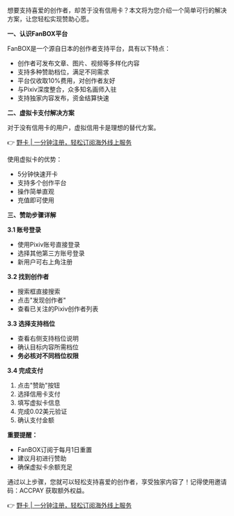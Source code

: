 想要支持喜爱的创作者，却苦于没有信用卡？本文将为您介绍一个简单可行的解决方案，让您轻松实现赞助心愿。

**一、认识FanBOX平台**

FanBOX是一个源自日本的创作者支持平台，具有以下特点：

- 创作者可发布文章、图片、视频等多样化内容
- 支持多种赞助档位，满足不同需求
- 平台仅收取10%费用，对创作者友好
- 与Pixiv深度整合，众多知名画师入驻
- 支持独家内容发布，资金结算快速

**二、虚拟卡支付解决方案**

对于没有信用卡的用户，虚拟信用卡是理想的替代方案。

👉 [野卡 | 一分钟注册，轻松订阅海外线上服务](https://bit.ly/bewildcard)

使用虚拟卡的优势：
- 5分钟快速开卡
- 支持多个创作平台
- 操作简单直观
- 充值即可使用

**三、赞助步骤详解**

**3.1 账号登录**
- 使用Pixiv账号直接登录
- 选择其他第三方账号登录
- 新用户可右上角注册

**3.2 找到创作者**
- 搜索框直接搜索
- 点击"发现创作者"
- 查看已关注的Pixiv创作者列表

**3.3 选择支持档位**
- 查看右侧支持档位说明
- 确认目标内容所需档位
- **务必核对不同档位权限**

**3.4 完成支付**
1. 点击"赞助"按钮
2. 选择信用卡支付
3. 填写虚拟卡信息
4. 完成0.02美元验证
5. 确认支付金额

**重要提醒：**
- FanBOX订阅于每月1日重置
- 建议月初进行赞助
- 确保虚拟卡余额充足

通过以上步骤，您就可以轻松支持喜爱的创作者，享受独家内容了！记得使用邀请码：ACCPAY 获取额外权益。

👉 [野卡 | 一分钟注册，轻松订阅海外线上服务](https://bit.ly/bewildcard)